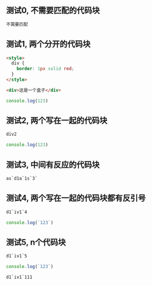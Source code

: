 ## 测试0, 不需要匹配的代码块

```html
不需要匹配
```
## 测试1, 两个分开的代码块

```html [1]
<style>
  div {
    border: 1px solid red;
  }
</style>

<div>这是一个盒子</div>
```


```js [2]
console.log(123)
```

## 测试2, 两个写在一起的代码块


```html [3]
div2
```
```js [4]
console.log(123)
```

## 测试3, 中间有反应的代码块

```html [5]
as`d1a`1s`3`
```

## 测试4, 两个写在一起的代码块都有反引号

```html [6]
d1`iv1`4
```
```js [7]
console.log(`123`)
```
## 测试5, n个代码块

```html [8]
d1`iv1`5
```
```js [9]
console.log(`123`)
```
```html [10]
d1`iv1`111
```
